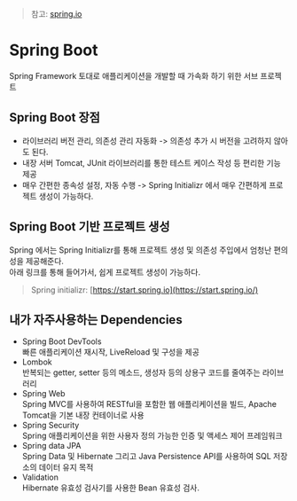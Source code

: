 >참고: [spring.io](https://spring.io/)
# Spring Boot

Spring Framework 토대로 애플리케이션을 개발할 때 가속화 하기 위한 서브 프로젝트

## Spring Boot 장점

+  라이브러리 버전 관리, 의존성 관리 자동화 -> 의존성 추가 시 버전을 고려하지 않아도 된다.
+  내장 서버 Tomcat, JUnit 라이브러리를 통한 테스트 케이스 작성 등 편리한 기능 제공
+  매우 간편한 종속성 설정, 자동 수행 -> Spring Initializr 에서 매우 간편하게 프로젝트 생성이 가능하다.

## Spring Boot 기반 프로젝트 생성

Spring 에서는 Spring Initializr를 통해 프로젝트 생성 및 의존성 주입에서 엄청난 편의성을 제공해준다. <br>
아래 링크를 통해 들어가서, 쉽게 프로젝트 생성이 가능하다.

>Spring initializr: [https://start.spring.io](https://start.spring.io/)

## 내가 자주사용하는 Dependencies

+ Spring Boot DevTools <br>
빠른 애플리케이션 재시작, LiveReload 및 구성을 제공
+ Lombok <br>
반복되는 getter, setter 등의 메소드, 생성자 등의 상용구 코드를 줄여주는 라이브러리
+ Spring Web <br>
Spring MVC를 사용하여 RESTful을 포함한 웹 애플리케이션을 빌드, Apache Tomcat을 기본 내장 컨테이너로 사용
+ Spring Security <br>
Spring 애플리케이션을 위한 사용자 정의 가능한 인증 및 액세스 제어 프레임워크
+ Spring data JPA <br>
Spring Data 및 Hibernate 그리고 Java Persistence API를 사용하여 SQL 저장소의 데이터 유지 목적
+ Validation <br>
Hibernate 유효성 검사기를 사용한 Bean 유효성 검사.
